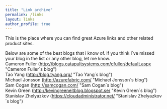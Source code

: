 ```yaml
---
title: "Link archive"
permalink: /links
layout: links
author_profile: true
---
```


This is the place where you can find great Azure links and other related product sites.

Below are some of the best blogs that i know of. If you think I´ve missed your blog in the list or any other blog, let me know.  
Cameron Fuller (http://blogs.catapultsystems.com/cfuller/default.aspx "Cameron Fuller´s blog")  
Tao Yang (http://blog.tyang.org/ "Tao Yang´s blog")  
Michael Jonsson (http://azurefabric.com/ "Michael Jonsson´s blog")  
Sam Cogan (http://samcogan.com/ "Sam Cogan´s blog")  
Kevin Green (http://kevingreeneitblog.blogspot.se/ "Kevin Green´s blog")  
Stanislav Zhelyazkov (https://cloudadministrator.net/ "Stanislav Zhelyazkov´s blog")
